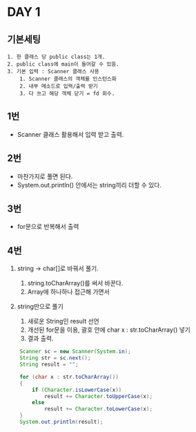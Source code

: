 # DAY 1
## 기본세팅
```
1. 한 클래스 당 public class는 1개.
2. public class에 main이 들어갈 수 있음.
3. 기본 입력 : Scanner 클래스 사용
	1. Scanner 클래스의 객체를 인스턴스화
	2. 내부 메소드로 입력/출력 받기
	3. 다 쓰고 해당 객체 닫기 = fd 회수.
```

## 1번
- Scanner 클래스 활용해서 입력 받고 출력.

## 2번
- 마찬가지로 풀면 된다.
- System.out.println() 안에서는 string끼리 더할 수 있다.

## 3번
- for문으로 반복해서 출력

## 4번
1. string -> char[]로 바꿔서 풀기.
	1. string.toCharArray()를 써서 바꾼다.
	2. Array에 하나하나 접근해 가면서 

2. string만으로 풀기
	1. 새로운 String인 result 선언
	2. 개선된 for문을 이용, 괄호 안에 char x : str.toCharArray() 넣기
	3. 결과 출력.

```java
	Scanner sc = new Scanner(System.in);
	String str = sc.next();
	String result = "";

	for (char x : str.toCharArray())
	{
		if (Character.isLowerCase(x))
			result += Character.toUpperCase(x);
		else
			result += Character.toLowerCase(x);
	}
	System.out.println(result);
```